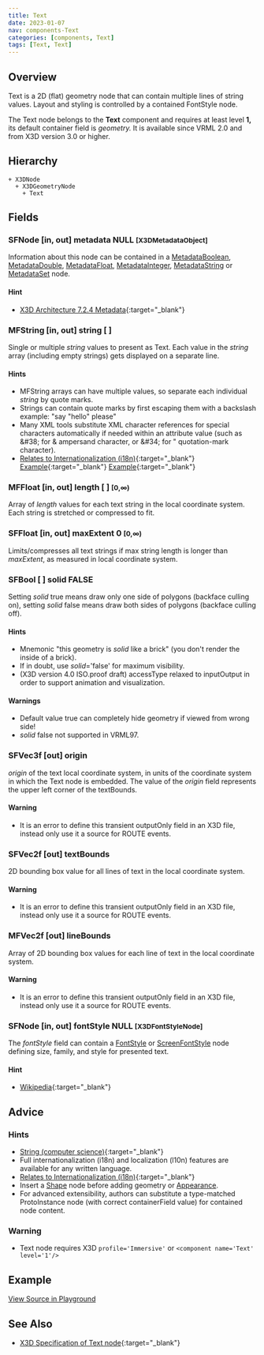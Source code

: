 ```yaml
---
title: Text
date: 2023-01-07
nav: components-Text
categories: [components, Text]
tags: [Text, Text]
---
```

<style>
.post h3 {
  word-spacing: 0.2em;
}
</style>

## Overview

Text is a 2D (flat) geometry node that can contain multiple lines of string values. Layout and styling is controlled by a contained FontStyle node.

The Text node belongs to the **Text** component and requires at least level **1,** its default container field is *geometry.* It is available since VRML 2.0 and from X3D version 3.0 or higher.

## Hierarchy

```
+ X3DNode
  + X3DGeometryNode
    + Text
```

## Fields

### SFNode [in, out] **metadata** NULL <small>[X3DMetadataObject]</small>

Information about this node can be contained in a [MetadataBoolean](../core/metadataboolean/), [MetadataDouble](../core/metadatadouble/), [MetadataFloat](../core/metadatafloat/), [MetadataInteger](../core/metadatainteger/), [MetadataString](../core/metadatastring/) or [MetadataSet](../core/metadataset/) node.

#### Hint

- [X3D Architecture 7.2.4 Metadata](https://www.web3d.org/specifications/X3Dv4Draft/ISO-IEC19775-1v4-IS.proof//Part01/components/core.html#Metadata){:target="_blank"}

### MFString [in, out] **string** [ ]

Single or multiple *string* values to present as Text. Each value in the *string* array (including empty strings) gets displayed on a separate line.

#### Hints

- MFString arrays can have multiple values, so separate each individual *string* by quote marks.
- Strings can contain quote marks by first escaping them with a backslash example: "say \"hello\" please"
- Many XML tools substitute XML character references for special characters automatically if needed within an attribute value (such as &amp;#38; for &amp; ampersand character, or &amp;#34; for " quotation-mark character).
- [Relates to Internationalization (i18n)](http://www.w3.org/standards/webdesign/i18n){:target="_blank"} [Example](https://www.web3d.org/x3d/content/examples/X3dForWebAuthors/Chapter02-GeometryPrimitives/TextIndex.html){:target="_blank"} [Example](https://www.web3d.org/x3d/content/examples/X3dForWebAuthors/Chapter02-GeometryPrimitives/TextSpecialCharactersIndex.html){:target="_blank"}

### MFFloat [in, out] **length** [ ] <small>[0,∞)</small>

Array of *length* values for each text string in the local coordinate system. Each string is stretched or compressed to fit.

### SFFloat [in, out] **maxExtent** 0 <small>[0,∞)</small>

Limits/compresses all text strings if max string length is longer than *maxExtent*, as measured in local coordinate system.

### SFBool [ ] **solid** FALSE

Setting *solid* true means draw only one side of polygons (backface culling on), setting *solid* false means draw both sides of polygons (backface culling off).

#### Hints

- Mnemonic "this geometry is *solid* like a brick" (you don't render the inside of a brick).
- If in doubt, use *solid*='false' for maximum visibility.
- (X3D version 4.0 ISO.proof draft) accessType relaxed to inputOutput in order to support animation and visualization.

#### Warnings

- Default value true can completely hide geometry if viewed from wrong side!
- *solid* false not supported in VRML97.

### SFVec3f [out] **origin**

*origin* of the text local coordinate system, in units of the coordinate system in which the Text node is embedded. The value of the *origin* field represents the upper left corner of the textBounds.

#### Warning

- It is an error to define this transient outputOnly field in an X3D file, instead only use it a source for ROUTE events.

### SFVec2f [out] **textBounds**

2D bounding box value for all lines of text in the local coordinate system.

#### Warning

- It is an error to define this transient outputOnly field in an X3D file, instead only use it a source for ROUTE events.

### MFVec2f [out] **lineBounds**

Array of 2D bounding box values for each line of text in the local coordinate system.

#### Warning

- It is an error to define this transient outputOnly field in an X3D file, instead only use it a source for ROUTE events.

### SFNode [in, out] **fontStyle** NULL <small>[X3DFontStyleNode]</small>

The *fontStyle* field can contain a [FontStyle](../text/fontstyle/) or [ScreenFontStyle](../layout/screenfontstyle/) node defining size, family, and style for presented text.

#### Hint

- [Wikipedia](https://en.wikipedia.org/wiki/Font){:target="_blank"}

## Advice

### Hints

- [String (computer science)](https://en.wikipedia.org/wiki/String_(computer_science)){:target="_blank"}
- Full internationalization (i18n) and localization (l10n) features are available for any written language.
- [Relates to Internationalization (i18n)](http://www.w3.org/standards/webdesign/i18n){:target="_blank"}
- Insert a [Shape](../shape/shape/) node before adding geometry or [Appearance](../shape/appearance/).
- For advanced extensibility, authors can substitute a type-matched ProtoInstance node (with correct containerField value) for contained node content.

### Warning

- Text node requires X3D `profile='Immersive'` or `<component name='Text' level='1'/>`

## Example

<x3d-canvas src="https://create3000.github.io/media/examples/Text/Text/Text.x3d" update="auto"></x3d-canvas>

[View Source in Playground](/x_ite/playground/?url=https://create3000.github.io/media/examples/Text/Text/Text.x3d)

## See Also

- [X3D Specification of Text node](https://www.web3d.org/documents/specifications/19775-1/V4.0/Part01/components/text.html#Text){:target="_blank"}
